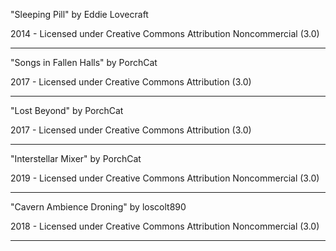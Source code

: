 "Sleeping Pill"
by Eddie Lovecraft

2014 - Licensed under
Creative Commons
Attribution Noncommercial (3.0)

---

"Songs in Fallen Halls"
by PorchCat

2017 - Licensed under
Creative Commons
Attribution (3.0)

---

"Lost Beyond"
by PorchCat

2017 - Licensed under
Creative Commons
Attribution (3.0)

---

"Interstellar Mixer"
by PorchCat

2019 - Licensed under
Creative Commons
Attribution Noncommercial (3.0)

---

"Cavern Ambience Droning"
by loscolt890

2018 - Licensed under
Creative Commons
Attribution Noncommercial (3.0)

---

